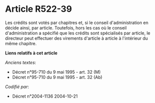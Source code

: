 # Article R522-39

Les crédits sont votés par chapitres et, si le conseil d'administration en décide ainsi, par article. Toutefois, hors les cas
où le conseil d'administration a spécifié que les crédits sont spécialisés par article, le directeur peut effectuer des
virements d'article à article à l'intérieur du même chapitre.

**Liens relatifs à cet article**

_Anciens textes_:

  - Décret n°95-710 du 9 mai 1995 - art. 32 (M)
  - Décret n°95-710 du 9 mai 1995 - art. 32 (Ab)

_Codifié par_:

  - Décret n°2004-1136 2004-10-21
